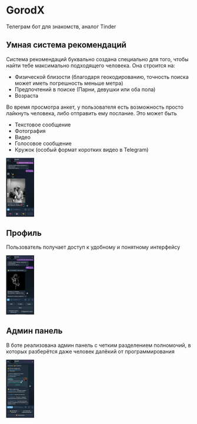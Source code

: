 # GorodX

Телеграм бот для знакомств, аналог Tinder

## Умная система рекомендаций

Система рекомендаций буквально создана специально для того, чтобы найти тебе максимально подходящего человека. Она строится на:
* Физической близости (благодаря геокодированию, точность поиска может иметь погрешность меньше метра)
* Предпочтений в поиске (Парни, девушки или оба пола)
* Возраста


Во время просмотра анкет, у пользователя есть возможность просто лайкнуть человека, либо отправить ему послание. 
Это может быть 
* Текстовое сообщение
* Фотография 
* Видео
* Голосовое сообщение
* Кружок (особый формат коротких видео в Telegram)

<img src="src/main/resources/readmeImages/recommendation.jpg" width="15%" height="15%" alt="Рекомендации">

## Профиль

Пользователь получает доступ к удобному и понятному интерфейсу

<img src="src/main/resources/readmeImages/profile.jpg" width="15%" height="15%" alt="Профиль">


## Админ панель
В боте реализована админ панель с четким разделением полномочий, 
в которых разберётся даже человек далёкий от программирования


<img src="src/main/resources/readmeImages/adminPanel.jpg" width="15%" height="15%" alt="Админ панель">
